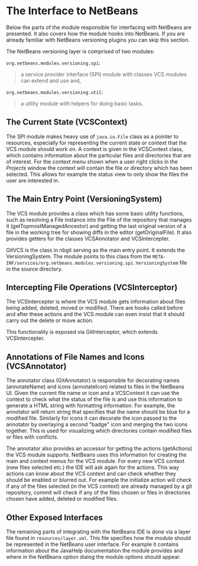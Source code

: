 # The Interface to NetBeans #

Below the parts of the module responsible for interfacing with NetBeans are presented. It also covers how the module hooks into NetBeans. If you are already familiar with NetBeans versioning plugins you can skip this section.

The NetBeans versioning layer is comprised of two modules:

`org.netbeans.modules.versioning.spi`:
> a service provider interface (SPI) module with classes VCS modules can extend and use and,

`org.netbeans.modules.versioning.util`:
> a utility module with helpers for doing basic tasks.

## The Current State (VCSContext) ##

The SPI module makes heavy use of `java.io.File` class as a pointer to resources, especially for representing the current state or context that the VCS module should work on. A context is given in the VCSContext class, which contains information about the particular files and directories that are of interest. For the context menu shown when a user right clicks in the _Projects_ window the context will contain the file or directory which has been selected. This allows for example the status view to only show the files the user are interested in.

## The Main Entry Point (VersioningSystem) ##

The VCS module provides a class which has some basic utility functions, such as resolving a File instance into the File of the repository that manages it (getTopmostManagedAncestor) and getting the last original version of a file in the working tree for showing diffs in the editor (getOriginalFile). It also provides getters for the classes VCSAnnotator and VCSIntercepter.

GitVCS is the class in nbgit serving as the main entry point. It extends the VersioningSystem. The module points to this class from the `META-INF/services/org.netbeans.modules.versioning.spi.VersioningSystem` file in the source directory.

## Intercepting File Operations (VCSInterceptor) ##

The VCSIntercepter is where the VCS module gets information about files being added, deleted, moved or modified. There are hooks called before and after these actions and the VCS module can even insist that it should carry out the delete or move action.

This functionality is exposed via GitInterceptor, which extends VCSIntercepter.

## Annotations of File Names and Icons (VCSAnnotator) ##

The annotator class (GitAnnotator) is responsible for decorating names (annotateName) and icons (annotateIcon) related to files in the NetBeans UI. Given the current file name or icon and a VCSContext it can use the context to check what the status of the file is and use this information to generate a HTML string with formatting information. For example, the annotator will return string that specifies that the name should be blue for a modified file. Similarly for icons it can decorate the icon passed to the annotator by overlaying a second "badge" icon and merging the two icons together. This is used for visualizing which directories contain modified files or files with conflicts.

The annotator also provides an accessor for getting the actions (getActions) the VCS module supports. NetBeans uses this information for creating the main and context menus for the VCS module. For every new VCS context (new files selected etc.) the IDE will ask again for the actions. This way actions can know about the VCS context and can check whether they should be enabled or blurred out.  For example the initialize action will check if any of the files selected (in the VCS context) are already managed by a git repository, commit will check if any of the files chosen or files in directories chosen have added, deleted or modified files.

## Other Exposed Interfaces ##

The remaining parts of integrating with the NetBeans IDE is done via a layer file found in `resources/layer.xml`. This file specifies how the module should be represented in the NetBeans user interface. For example it contains information about the JavaHelp documentation the module provides and where in the NetBeans option dialog the module options should appear.